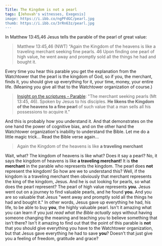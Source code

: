 ```yaml
---
Title: The Kingdom is not a pearl
tags: [Jehovah's witnesses, Exegesis]
image: https://i.ibb.co/ngPFdGC/pearl.jpg
thumb: https://i.ibb.co/3rRn63z/pearl.jpg
---
```

In Matthew 13:45,46 Jesus tells the parable of the pearl of great value:

> Matthew 13:45,46 (NWT) “Again the Kingdom of the heavens is like a traveling merchant seeking fine pearls. 46 Upon finding one pearl of high value, he went away and promptly sold all the things he had and bought it.

Every time you hear this parable you get the explanation from the Watchtower that the pearl is the kingdom of God, so if you, the merchant, finds it, you should give up everything for it, your time, money, your entire life. (Meaning you give all that to the Watchtower organization of course.)

> [Insight on the scriptures - Parable](https://wol.jw.org/en/wol/d/r1/lp-e/1200002147#h=43): "The merchant seeking pearls (Mt 13:45, 46). Spoken by Jesus to his disciples. **He likens the Kingdom of the heavens to a fine pearl** of such value that a man sells all his possessions to acquire it."

And this is probably how you understand it. And that demonstrates on the one hand the power of cognitive bias, and on the other hand the Watchtower organization's inability to understand the Bible. Let me do a little magic trick... Read the Bible verse again...

> Again the Kingdom of the heavens is like **a traveling merchant**

Wait, what? 
The kingdom of heavens is like what? 
Does it say a pearl? 
No, it says the kingdom of heavens is like **a traveling merchant!** It is **the merchant** in the parable who represents the kingdom. The pearl does **not** represent the kingdom! 
So how are we to understand this? Well, if the kingdom is a traveling merchant then obviously that merchant represents the king of the kingdom, Jesus. And he is out looking for pearls, so what does the pearl represent? The pearl of high value represents **you.** 
Jesus went out on a journey to find valuable pearls, and he found **you.** And you are so valuable that Jesus "went away and promptly sold all the things he had and bought it." In other words, Jesus gave up everything he had, his life, to be able to buy **you**, the highly valuable pearl. 
Isn't it amazing what you can learn if you just _read what the Bible actually says_ without having someone changing the meaning and teaching you to believe something that isn’t there? 
Isn't it amazing to find out that the point of this parable is **not** that you should give everything you have to the Watchtower organization, but that Jesus gave everything he had to save **you**? Doesn't that just give you a feeling of freedom, gratitude and grace?
